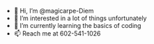 - 👋 Hi, I’m @magicarpe-Diem
- 👀 I’m interested in a lot of things unfortunately
- 🌱 I’m currently learning the basics of coding
- 📫 Reach me at 602-541-1026
